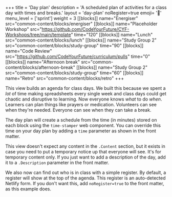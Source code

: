 +++
title = 'Day plan'
description = 'A scheduled plan of activities for a class day with times and breaks.'
layout = 'day-plan'
noRegister=true
emoji= '📅'
menu_level = ['sprint']
weight = 3
[[blocks]]
name="Energiser"
src="common-content/blocks/energiser"
[[blocks]]
name="Placeholder Workshop"
src="https://github.com/CodeYourFuture/CYF-Workshops/tree/main/template"
time="120"
[[blocks]]
name="Lunch"
src="common-content/blocks/lunch"
[[blocks]]
name="Study Group 2"
src="common-content/blocks/study-group"
time="90"
[[blocks]]
name="Code Review"
src="https://github.com/CodeYourFuture/curriculum/pulls"
time="0"
[[blocks]]
name="Afternoon break"
src="common-content/blocks/afternoon-break"
[[blocks]]
name="Study Group 2"
src="common-content/blocks/study-group"
time="60"
[[blocks]]
name="Retro"
src="common-content/blocks/retro"
+++

This view builds an agenda for class days. We built this because we spent a _lot_ of time making spreadsheets every single week and class days could get chaotic and disruptive to learning. Now everyone knows _what_ to do _when_. Learners can plan things like prayers or medication. Volunteers can see when they're needed. Everyone can see when they can take a break.

The day plan will create a schedule from the time (in minutes) stored on each block using the `time-stamper` web component. You can override this time on your day plan by adding a `time` parameter as shown in the front matter.

This view doesn't expect any content in the `.Content` section, but it exists in case you need to put a temporary notice up that everyone will see. It's for temporary content only. If you just want to add a description of the day, add it to a `.Description` parameter in the front matter.

We also now can find out who is in class with a simple register. By default, a register will show at the top of the agenda. This register is an auto-detected Netlify form. If you don't want this, add `noRegister=true` to the front matter, as this example does.
